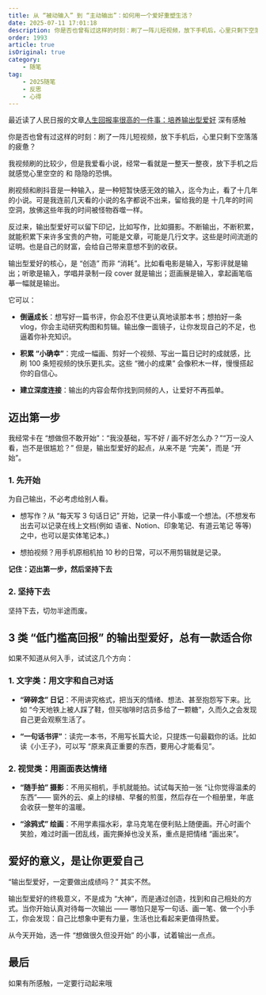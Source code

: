 ```yaml
---
title: 从 “被动输入” 到 “主动输出”：如何用一个爱好重塑生活？
date: 2025-07-11 17:01:18
description: 你是否也曾有过这样的时刻：刷了一阵儿短视频，放下手机后，心里只剩下空落落的疲惫？
order: 1993
article: true
isOriginal: true
category:
    - 随笔
tag: 
    - 2025随笔
    - 反思
    - 心得
---
```

最近读了人民日报的文章[人生回报率很高的一件事：培养输出型爱好](https://mp.weixin.qq.com/s/AB8YnGzEfEXBHVyjzI0ZLw) 深有感触 

你是否也曾有过这样的时刻：刷了一阵儿短视频，放下手机后，心里只剩下空落落的疲惫？

我视频刷的比较少，但是我爱看小说，经常一看就是一整天一整夜，放下手机之后 就感觉心里空空的 和 隐隐的恐惧。

刷视频和刷抖音是一种输入，是一种短暂快感无效的输入，迄今为止，看了十几年的小说。可是我连前几天看的小说的名字都说不出来，留给我的是 十几年的时间空洞，放佛这些年我的时间被怪物吞噬一样。

反过来，输出型爱好可以留下印记，比如写作，比如摄影。不断输出，不断积累，就能积累下来许多宝贵的产物，可能是文章，可能是几行文字。这些是时间流逝的证明。也是自己的财富，会给自己带来意想不到的收获。

输出型爱好的核心，是 “创造” 而非 “消耗”。比如看电影是输入，写影评就是输出；听歌是输入，学唱并录制一段 cover 就是输出；逛画展是输入，拿起画笔临摹一幅就是输出。

它可以：

- **倒逼成长**：想写好一篇书评，你会忍不住更认真地读那本书；想拍好一条 vlog，你会主动研究构图和剪辑。输出像一面镜子，让你发现自己的不足，也逼着你补充知识。

- **积累 “小确幸”**：完成一幅画、剪好一个视频、写出一篇日记时的成就感，比刷 100 条短视频的快乐更扎实。这些 “微小的成果” 会像积木一样，慢慢搭起你的自信心。

- **建立深度连接**：输出的内容会帮你找到同频的人，让爱好不再孤单。


## 迈出第一步

我经常卡在 “想做但不敢开始”：“我没基础，写不好 / 画不好怎么办？”“万一没人看，岂不是很尴尬？” 但是，输出型爱好的起点，从来不是 “完美”，而是 “开始”。

### 1. 先开始

为自己输出，不必考虑给别人看。

- 想写作？从 “每天写 3 句话日记” 开始，记录一件小事或一个想法。(不想发布出去可以记录在线上文档(例如 语雀、Notion、印象笔记、有道云笔记 等等)之中，也可以是实体笔记本。)

- 想拍视频？用手机原相机拍 10 秒的日常，可以不用剪辑就是记录。


**记住：迈出第一步，然后坚持下去**

### 2.  坚持下去

坚持下去，切勿半途而废。


##  3 类 “低门槛高回报” 的输出型爱好，总有一款适合你

如果不知道从何入手，试试这几个方向：

### 1. 文字类：用文字和自己对话

- **“碎碎念” 日记**：不用讲究格式，把当天的情绪、想法、甚至抱怨写下来。比如 “今天地铁上被人踩了鞋，但买咖啡时店员多给了一颗糖”，久而久之会发现自己更会观察生活了。

- **“一句话书评”**：读完一本书，不用写长篇大论，只提炼一句最戳你的话。比如读《小王子》，可以写 “原来真正重要的东西，要用心才能看见”。

### 2. 视觉类：用画面表达情绪

- **“随手拍” 摄影**：不用买相机，手机就能拍。试试每天拍一张 “让你觉得温柔的东西”—— 窗外的云、桌上的绿植、早餐的煎蛋，然后存在一个相册里，年底会收获一整年的温暖。

- **“涂鸦式” 绘画**：不用学素描水彩，拿马克笔在便利贴上随便画。开心时画个笑脸，难过时画一团乱线，画完撕掉也没关系，重点是把情绪 “画出来”。




## 爱好的意义，是让你更爱自己

“输出型爱好，一定要做出成绩吗？” 其实不然。

输出型爱好的终极意义，不是成为 “大神”，而是通过创造，找到和自己相处的方式。当你开始认真对待每一次输出 —— 哪怕只是写一句话、画一笔、做一个小手工，你会发现：自己比想象中更有力量，生活也比看起来更值得热爱。

从今天开始，选一件 “想做很久但没开始” 的小事，试着输出一点点。

## 最后

如果有所感触，一定要行动起来哦